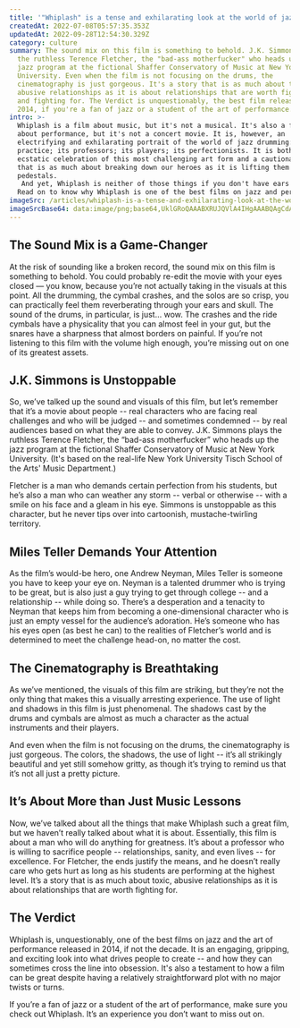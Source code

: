 ```yaml
---
title: '"Whiplash" is a tense and exhilarating look at the world of jazz'
createdAt: 2022-07-08T05:57:35.353Z
updatedAt: 2022-09-28T12:54:30.329Z
category: culture
summary: The sound mix on this film is something to behold. J.K. Simmons plays
  the ruthless Terence Fletcher, the "bad-ass motherfucker" who heads up the
  jazz program at the fictional Shaffer Conservatory of Music at New York
  University. Even when the film is not focusing on the drums, the
  cinematography is just gorgeous. It's a story that is as much about toxic,
  abusive relationships as it is about relationships that are worth fighting for
  and fighting for. The Verdict is unquestionably, the best film released in
  2014, if you're a fan of jazz or a student of the art of performance.
intro: >-
  Whiplash is a film about music, but it's not a musical. It's also a film
  about performance, but it's not a concert movie. It is, however, an
  electrifying and exhilarating portrait of the world of jazz drumming: its
  practice; its professors; its players; its perfectionists. It is both an
  ecstatic celebration of this most challenging art form and a cautionary tale
  that is as much about breaking down our heroes as it is lifting them up on
  pedestals.
   And yet, Whiplash is neither of those things if you don't have ears to hear and eyes to see what director Damien Chazelle so expertly puts right in front of us. Coming out of Sundance with the Audience Award and Best Director laurels, this indie has been getting rave reviews for all the right reasons — which we’ll get into in just a bit -- but it took me two viewings to figure out why that was the case.
  Read on to know why Whiplash is one of the best films on jazz and performance released this year:
imageSrc: /articles/whiplash-is-a-tense-and-exhilarating-look-at-the-world-of-jazz.png
imageSrcBase64: data:image/png;base64,UklGRoQAAABXRUJQVlA4IHgAAABQAgCdASoKAAoAAUAmJZQCdAYtzqypvLDkJsAA/v5096ncGE3QQk0d9brhaxrvbtSn213EHXingVD7iX8nE/nyse18uJTZhzhq8ZJv/0VCWkfs/C2LqbcnbdsLSaxIXJjkAuIt6LaDRhb21szHwIKFXjAzdZQqAAA=
---
```


## The Sound Mix is a Game-Changer

At the risk of sounding like a broken record, the sound mix on this film is something to behold. You could probably re-edit the movie with your eyes closed — you know, because you’re not actually taking in the visuals at this point. All the drumming, the cymbal crashes, and the solos are so crisp, you can practically feel them reverberating through your ears and skull.
The sound of the drums, in particular, is just… wow. The crashes and the ride cymbals have a physicality that you can almost feel in your gut, but the snares have a sharpness that almost borders on painful. If you’re not listening to this film with the volume high enough, you’re missing out on one of its greatest assets.

## J.K. Simmons is Unstoppable

So, we’ve talked up the sound and visuals of this film, but let’s remember that it’s a movie about people -- real characters who are facing real challenges and who will be judged -- and sometimes condemned -- by real audiences based on what they are able to convey.
J.K. Simmons plays the ruthless Terence Fletcher, the “bad-ass motherfucker” who heads up the jazz program at the fictional Shaffer Conservatory of Music at New York University. (It's based on the real-life New York University Tisch School of the Arts' Music Department.)

Fletcher is a man who demands certain perfection from his students, but he’s also a man who can weather any storm -- verbal or otherwise -- with a smile on his face and a gleam in his eye. Simmons is unstoppable as this character, but he never tips over into cartoonish, mustache-twirling territory.

## Miles Teller Demands Your Attention

As the film’s would-be hero, one Andrew Neyman, Miles Teller is someone you have to keep your eye on. Neyman is a talented drummer who is trying to be great, but is also just a guy trying to get through college -- and a relationship -- while doing so. There’s a desperation and a tenacity to Neyman that keeps him from becoming a one-dimensional character who is just an empty vessel for the audience’s adoration.
He’s someone who has his eyes open (as best he can) to the realities of Fletcher’s world and is determined to meet the challenge head-on, no matter the cost.

## The Cinematography is Breathtaking

As we’ve mentioned, the visuals of this film are striking, but they’re not the only thing that makes this a visually arresting experience. The use of light and shadows in this film is just phenomenal.
The shadows cast by the drums and cymbals are almost as much a character as the actual instruments and their players.

And even when the film is not focusing on the drums, the cinematography is just gorgeous. The colors, the shadows, the use of light -- it’s all strikingly beautiful and yet still somehow gritty, as though it’s trying to remind us that it’s not all just a pretty picture.

## It’s About More than Just Music Lessons

Now, we’ve talked about all the things that make Whiplash such a great film, but we haven’t really talked about what it is about. Essentially, this film is about a man who will do anything for greatness.
It’s about a professor who is willing to sacrifice people -- relationships, sanity, and even lives -- for excellence. For Fletcher, the ends justify the means, and he doesn’t really care who gets hurt as long as his students are performing at the highest level.
It’s a story that is as much about toxic, abusive relationships as it is about relationships that are worth fighting for.

## The Verdict

Whiplash is, unquestionably, one of the best films on jazz and the art of performance released in 2014, if not the decade. It is an engaging, gripping, and exciting look into what drives people to create -- and how they can sometimes cross the line into obsession. It's also a testament to how a film can be great despite having a relatively straightforward plot with no major twists or turns.

If you’re a fan of jazz or a student of the art of performance, make sure you check out Whiplash. It’s an experience you don’t want to miss out on.
